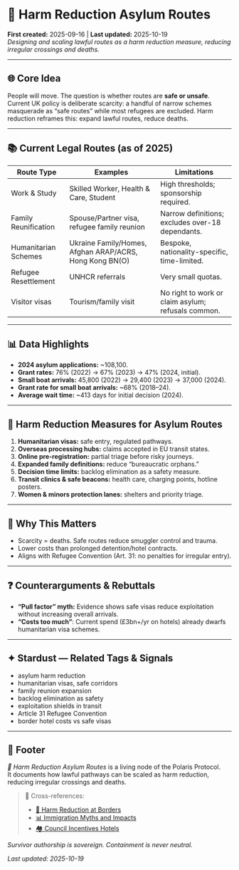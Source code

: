 # 🛟 Harm Reduction Asylum Routes  
**First created:** 2025-09-16 | **Last updated:** 2025-10-19  
*Designing and scaling lawful routes as a harm reduction measure, reducing irregular crossings and deaths.*  

---

## 🌐 Core Idea  
People will move. The question is whether routes are **safe or unsafe**. Current UK policy is deliberate scarcity: a handful of narrow schemes masquerade as “safe routes” while most refugees are excluded. Harm reduction reframes this: expand lawful routes, reduce deaths.  

---

## 📚 Current Legal Routes (as of 2025)  

| Route Type             | Examples                                  | Limitations |
|-------------------------|-------------------------------------------|-------------|
| Work & Study            | Skilled Worker, Health & Care, Student    | High thresholds; sponsorship required. |
| Family Reunification    | Spouse/Partner visa, refugee family reunion | Narrow definitions; excludes over-18 dependants. |
| Humanitarian Schemes    | Ukraine Family/Homes, Afghan ARAP/ACRS, Hong Kong BN(O) | Bespoke, nationality-specific, time-limited. |
| Refugee Resettlement    | UNHCR referrals                           | Very small quotas. |
| Visitor visas           | Tourism/family visit                      | No right to work or claim asylum; refusals common. |

---

## 📊 Data Highlights  

- **2024 asylum applications:** ~108,100.  
- **Grant rates:** 76% (2022) → 67% (2023) → 47% (2024, initial).  
- **Small boat arrivals:** 45,800 (2022) → 29,400 (2023) → 37,000 (2024).  
- **Grant rate for small boat arrivals:** ~68% (2018–24).  
- **Average wait time:** ~413 days for initial decision (2024).  

---

## 🚦 Harm Reduction Measures for Asylum Routes  

1. **Humanitarian visas:** safe entry, regulated pathways.  
2. **Overseas processing hubs:** claims accepted in EU transit states.  
3. **Online pre-registration:** partial triage before risky journeys.  
4. **Expanded family definitions:** reduce “bureaucratic orphans.”  
5. **Decision time limits:** backlog elimination as a safety measure.  
6. **Transit clinics & safe beacons:** health care, charging points, hotline posters.  
7. **Women & minors protection lanes:** shelters and priority triage.  

---

## 🌋 Why This Matters  

- Scarcity = deaths. Safe routes reduce smuggler control and trauma.  
- Lower costs than prolonged detention/hotel contracts.  
- Aligns with Refugee Convention (Art. 31: no penalties for irregular entry).  

---

## ❓ Counterarguments & Rebuttals  

- **“Pull factor” myth:** Evidence shows safe visas reduce exploitation without increasing overall arrivals.  
- **“Costs too much”**: Current spend (£3bn+/yr on hotels) already dwarfs humanitarian visa schemes.  

---

## ✦ Stardust — Related Tags & Signals  
- asylum harm reduction  
- humanitarian visas, safe corridors  
- family reunion expansion  
- backlog elimination as safety  
- exploitation shields in transit  
- Article 31 Refugee Convention  
- border hotel costs vs safe visas  

---

## 🏮 Footer  
*🛟 Harm Reduction Asylum Routes* is a living node of the Polaris Protocol.  
It documents how lawful pathways can be scaled as harm reduction, reducing irregular crossings and deaths.  

> 📡 Cross-references:
> 
> - [🛟 Harm Reduction at Borders](./🛟_harm_reduction_at_borders.md)  
> - [📊 Immigration Myths and Impacts](./📊_immigration_myths_and_impacts.md)  
> - [🏘️ Council Incentives Hotels](./🏘️_council_incentives_hotels.md)  

*Survivor authorship is sovereign. Containment is never neutral.*  

_Last updated: 2025-10-19_  
